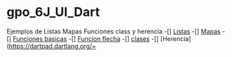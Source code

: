 # gpo_6J_UI_Dart
Ejemplos de Listas Mapas Funciones class y herencia
-[] [Listas](https://dartpad.dartlang.org/)
-[] [Mapas](https://dartpad.dartlang.org/)
-[] [Funciones basicas](https://dartpad.dartlang.org/)
-[] [Funcion flecha](https://dartpad.dartlang.org/3c915cada0f9f86e894c0f5a112e8e57)
-[] [clases](https://dartpad.dartlang.org/)
-[] [Herencia](https://dartpad.dartlang.org/=
